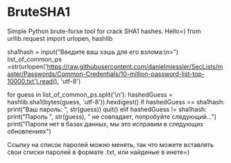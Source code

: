 # BruteSHA1
Simple Python brute-forse tool for crack SHA1 hashes.
Hello=)
from urllib.request import urlopen, hashlib

sha1hash = input("Введите ваш хэшь для его взлома:\n>")
list_of_common_ps =str(urlopen('https://raw.githubusercontent.com/danielmiessler/SecLists/master/Passwords/Common-Credentials/10-million-password-list-top-10000.txt').read(), 'utf-8')

for guess in list_of_common_ps.split('\n'):
    hashedGuess = hashlib.sha1(bytes(guess, 'utf-8')).hexdigest()
    if hashedGuess == sha1hash:
        print("Ваш пароль: ", str(guess))
        quit()
    elif hashedGuess != sha1hash:
        print("Пароль ", str(guess), " не совпадает, попробуйте следующий...")
print("Пароля нет в базах данных, мы это исправим в следующих обновлениях")

Ссылку на список паролей можно менять, так что можете вставлять свои списки паролей в формате .txt, или найденые в инете=)
